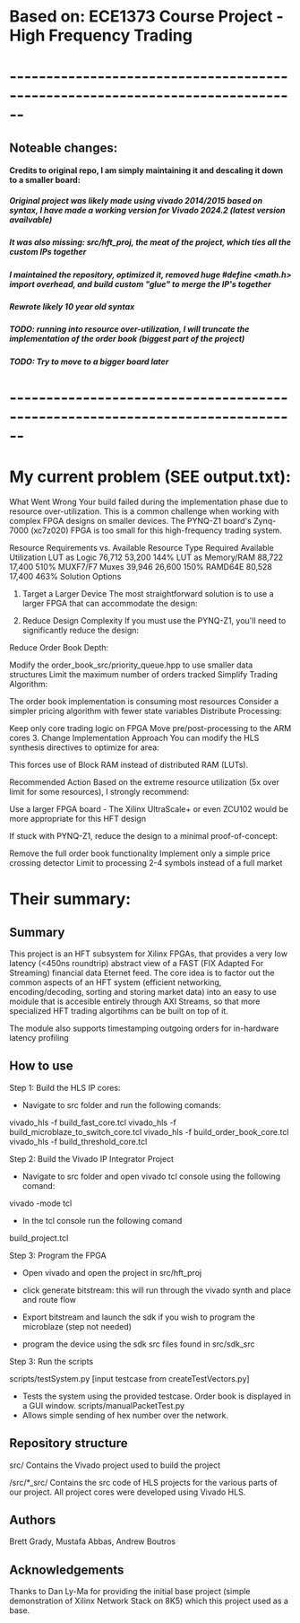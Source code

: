 Based on: ECE1373 Course Project - High Frequency Trading
===============================================

# ------------------------------------------------------------------------------
## Noteable changes:
#### Credits to original repo, I am simply maintaining it and descaling it down to a smaller board:
##### Original project was likely made using vivado 2014/2015 based on syntax, I have made a working version for Vivado 2024.2 (latest version availvable)
##### It was also missing: src/hft_proj, the meat of the project, which ties all the custom IPs together 
##### I maintained the repository, optimized it, removed huge #define <math.h> import overhead, and build custom "glue" to merge the IP's together 
##### Rewrote likely 10 year old syntax 
##### TODO: running into resource over-utilization, I will truncate the implementation of the order book (biggest part of the project) 
##### TODO: Try to move to a bigger board later 
# ------------------------------------------------------------------------------

# My current problem (SEE output.txt):

What Went Wrong
Your build failed during the implementation phase due to resource over-utilization. This is a common challenge when working with complex FPGA designs on smaller devices. The PYNQ-Z1 board's Zynq-7000 (xc7z020) FPGA is too small for this high-frequency trading system.

Resource Requirements vs. Available
Resource Type	Required	Available	Utilization
LUT as Logic	76,712	53,200	144%
LUT as Memory/RAM	88,722	17,400	510%
MUXF7/F7 Muxes	39,946	26,600	150%
RAMD64E	80,528	17,400	463%
Solution Options
1. Target a Larger Device
The most straightforward solution is to use a larger FPGA that can accommodate the design:

2. Reduce Design Complexity
If you must use the PYNQ-Z1, you'll need to significantly reduce the design:

Reduce Order Book Depth:

Modify the order_book_src/priority_queue.hpp to use smaller data structures
Limit the maximum number of orders tracked
Simplify Trading Algorithm:

The order book implementation is consuming most resources
Consider a simpler pricing algorithm with fewer state variables
Distribute Processing:

Keep only core trading logic on FPGA
Move pre/post-processing to the ARM cores
3. Change Implementation Approach
You can modify the HLS synthesis directives to optimize for area:

This forces use of Block RAM instead of distributed RAM (LUTs).

Recommended Action
Based on the extreme resource utilization (5x over limit for some resources), I strongly recommend:

Use a larger FPGA board - The Xilinx UltraScale+ or even ZCU102 would be more appropriate for this HFT design

If stuck with PYNQ-Z1, reduce the design to a minimal proof-of-concept:

Remove the full order book functionality
Implement only a simple price crossing detector
Limit to processing 2-4 symbols instead of a full market





# Their summary:

Summary
-----------------------------
This project is an HFT subsystem for Xilinx FPGAs, that provides a very low latency 
(<450ns roundtrip) abstract view of a FAST (FIX Adapted For Streaming) financial data
Eternet feed. The core idea is to factor out the common aspects of an HFT system 
(efficient networking, encoding/decoding, sorting and storing market data) into an 
easy to use moidule that is accesible entirely through AXI Streams, so that more 
specialized HFT trading algortihms can be built on top of it.

The module also supports timestamping outgoing orders for in-hardware latency profiling

How to use
----------

Step 1: Build the HLS IP cores:

- Navigate to src folder and run the following comands:

vivado_hls -f build_fast_core.tcl
vivado_hls -f build_microblaze_to_switch_core.tcl
vivado_hls -f build_order_book_core.tcl
vivado_hls -f build_threshold_core.tcl

Step 2: Build the Vivado IP Integrator Project

- Navigate to src folder and open vivado tcl console using the following comand:

vivado -mode tcl

- In the tcl console run the following comand

build_project.tcl

Step 3: Program the FPGA 

- Open vivado and open the project in src/hft_proj

- click generate bitstream: this will run through the vivado synth and place and route flow

- Export bitstream and launch the sdk if you wish to program the microblaze (step not needed)

- program the device using the sdk src files found in src/sdk_src

Step 3: Run the scripts

scripts/testSystem.py [input testcase from createTestVectors.py]
   - Tests the system using the provided testcase. Order book is displayed in a GUI window.
scripts/manualPacketTest.py
   - Allows simple sending of hex number over the network. 

Repository structure
--------------------
src/
Contains the Vivado project used to build the project

/src/*_src/
Contains the src code of HLS projects for the various parts of our project. All project cores
 were developed using Vivado HLS. 

Authors
-------
Brett Grady, Mustafa Abbas, Andrew Boutros

Acknowledgements
----------------
Thanks to Dan Ly-Ma for providing the initial base project (simple demonstration
 of Xilinx Network Stack on 8K5) which this project used as a base.

